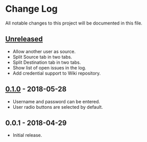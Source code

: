 # Change Log
All notable changes to this project will be documented in this file.

## [Unreleased]
- Allow another user as source.
- Split Source tab in two tabs.
- Split Destination tab in two tabs.
- Show list of open issues in the log.
- Add credential support to Wiki repository.

## [0.1.0] - 2018-05-28
- Username and password can be entered.
- User radio buttons are selected by default.

## 0.0.1 - 2018-04-29
- Initial release.

[Unreleased]: https://github.com/Crayon2000/GitConduit/compare/v0.1.0...HEAD
[0.1.0]: https://github.com/Crayon2000/GitConduit/compare/v0.0.1...v0.1.0
